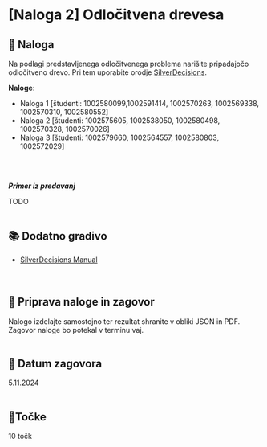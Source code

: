 # [Naloga 2] Odločitvena drevesa

## 📑 Naloga 

Na podlagi predstavljenega odločitvenega problema narišite pripadajočo odločitveno drevo. Pri tem uporabite orodje [SilverDecisions](https://www.silverdecisions.pl/).

**Naloge**:
- Naloga 1 [študenti: 1002580099,1002591414, 1002570263, 1002569338, 1002570310, 1002580552]
- Naloga 2 [študenti: 1002575605, 1002538050, 1002580498, 1002570328, 1002570026]
- Naloga 3 [študenti: 1002579660, 1002564557, 1002580803, 1002572029]

<br/><br/>

***Primer iz predavanj***

TODO<br/><br/>


## 📚 Dodatno gradivo
- [SilverDecisions Manual](https://www.silverdecisions.pl/)<br/><br/><br/>


## 📨 Priprava naloge in zagovor
Nalogo izdelajte samostojno ter rezultat shranite v obliki JSON in PDF. Zagovor naloge bo potekal v terminu vaj.<br/><br/>


## 📅 Datum zagovora
5.11.2024<br/><br/>


## 🎯Točke
10 točk
